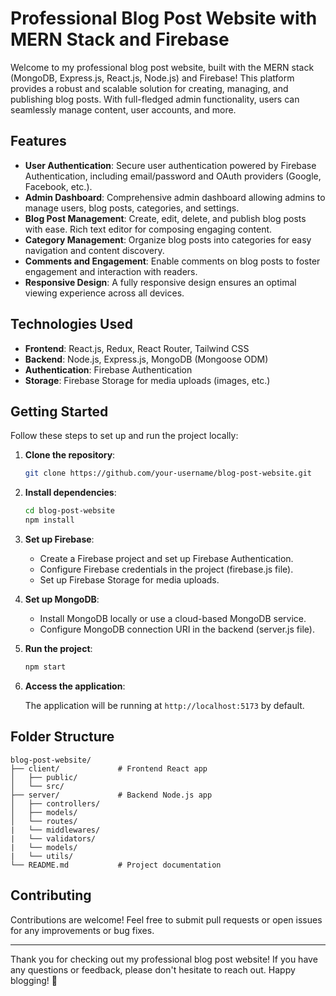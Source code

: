 # Professional Blog Post Website with MERN Stack and Firebase

Welcome to my professional blog post website, built with the MERN stack (MongoDB, Express.js, React.js, Node.js) and Firebase! This platform provides a robust and scalable solution for creating, managing, and publishing blog posts. With full-fledged admin functionality, users can seamlessly manage content, user accounts, and more.

## Features

- **User Authentication**: Secure user authentication powered by Firebase Authentication, including email/password and OAuth providers (Google, Facebook, etc.).
- **Admin Dashboard**: Comprehensive admin dashboard allowing admins to manage users, blog posts, categories, and settings.
- **Blog Post Management**: Create, edit, delete, and publish blog posts with ease. Rich text editor for composing engaging content.
- **Category Management**: Organize blog posts into categories for easy navigation and content discovery.
- **Comments and Engagement**: Enable comments on blog posts to foster engagement and interaction with readers.
- **Responsive Design**: A fully responsive design ensures an optimal viewing experience across all devices.

## Technologies Used

- **Frontend**: React.js, Redux, React Router, Tailwind CSS
- **Backend**: Node.js, Express.js, MongoDB (Mongoose ODM)
- **Authentication**: Firebase Authentication
- **Storage**: Firebase Storage for media uploads (images, etc.)

## Getting Started

Follow these steps to set up and run the project locally:

1. **Clone the repository**:

   ```bash
   git clone https://github.com/your-username/blog-post-website.git
   ```

2. **Install dependencies**:

   ```bash
   cd blog-post-website
   npm install
   ```

3. **Set up Firebase**:

   - Create a Firebase project and set up Firebase Authentication.
   - Configure Firebase credentials in the project (firebase.js file).
   - Set up Firebase Storage for media uploads.

4. **Set up MongoDB**:

   - Install MongoDB locally or use a cloud-based MongoDB service.
   - Configure MongoDB connection URI in the backend (server.js file).

5. **Run the project**:

   ```bash
   npm start
   ```

6. **Access the application**:

   The application will be running at `http://localhost:5173` by default.

## Folder Structure

```
blog-post-website/
├── client/             # Frontend React app
│   ├── public/
│   └── src/
├── server/             # Backend Node.js app
│   ├── controllers/
│   ├── models/
│   └── routes/
|   └── middlewares/
|   └── validators/
|   └── models/
|   └── utils/ 
└── README.md           # Project documentation
```

## Contributing

Contributions are welcome! Feel free to submit pull requests or open issues for any improvements or bug fixes.



---

Thank you for checking out my professional blog post website! If you have any questions or feedback, please don't hesitate to reach out. Happy blogging! 🚀
